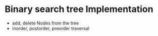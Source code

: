# Binary search tree Implementation 
- add, delete Nodes from the tree 
- inorder, postorder, preorder traversal 

